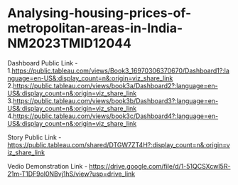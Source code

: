 # Analysing-housing-prices-of-metropolitan-areas-in-India-NM2023TMID12044


Dashboard Public Link - 1.https://public.tableau.com/views/Book3_16970306370670/Dashboard1?:language=en-US&:display_count=n&:origin=viz_share_link
                        2.https://public.tableau.com/views/book3a/Dashboard2?:language=en-US&:display_count=n&:origin=viz_share_link
                        3.https://public.tableau.com/views/book3b/Dashboard3?:language=en-US&:display_count=n&:origin=viz_share_link
                        4.https://public.tableau.com/views/book3c/Dashboard4?:language=en-US&:display_count=n&:origin=viz_share_link
                        
  Story Public Link - https://public.tableau.com/shared/DTGW7ZT4H?:display_count=n&:origin=viz_share_link 
  
   Vedio Demonstration Link - https://drive.google.com/file/d/1-51QCSXcwI5R-21m-T1DF9ol0NBvj1hS/view?usp=drive_link

